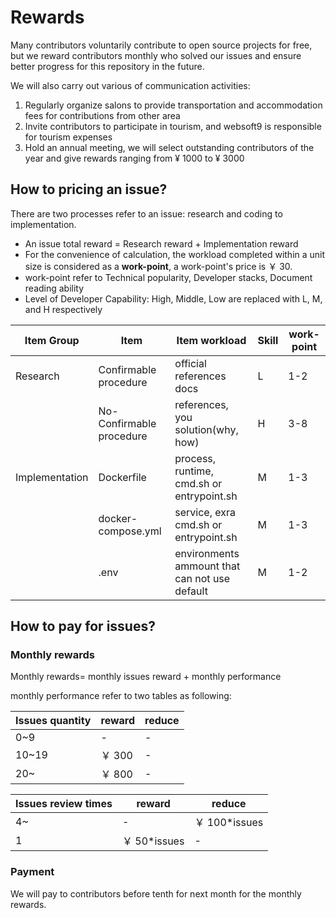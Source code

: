 # Rewards

Many contributors voluntarily contribute to open source projects for free, but we reward contributors monthly who solved our issues and ensure better progress for this repository in the future.

We will also carry out various of communication activities:

1. Regularly organize salons to provide transportation and accommodation fees for contributions from other area
2. Invite contributors to participate in tourism, and websoft9 is responsible for tourism expenses
3. Hold an annual meeting, we will select outstanding contributors of the year and give rewards ranging from ¥ 1000 to ¥ 3000

## How to pricing an issue?

There are two processes refer to an issue: research and coding to implementation.

- An issue total reward = Research reward + Implementation reward
- For the convenience of calculation, the workload completed within a unit size is considered as a **work-point**, a work-point's price is ￥ 30.
- work-point refer to Technical popularity, Developer stacks, Document reading ability
- Level of Developer Capability: High, Middle, Low are replaced with L, M, and H respectively

| Item Group     | Item                     | Item workload                                 | Skill | work-point |
| -------------- | ------------------------ | --------------------------------------------- | ----- | ---------- |
| Research       | Confirmable procedure    | official references docs                      | L     | 1-2        |
|                | No-Confirmable procedure | references, you solution(why, how)            | H     | 3-8        |
| Implementation | Dockerfile               | process, runtime, cmd.sh or entrypoint.sh     | M     | 1-3        |
|                | docker-compose.yml       | service, exra cmd.sh or entrypoint.sh         | M     | 1-3        |
|                | .env                     | environments ammount that can not use default | M     | 1-2        |

## How to pay for issues?

### Monthly rewards

Monthly rewards= monthly issues reward + monthly performance

monthly performance refer to two tables as following:

| Issues quantity | reward | reduce |
| --------------- | ------ | ------ |
| 0~9             | -      | -      |
| 10~19           | ￥ 300 | -      |
| 20~             | ￥ 800 | -      |

| Issues review times | reward        | reduce         |
| ------------------- | ------------- | -------------- |
| 4~                  | -             | ￥ 100\*issues |
| 1                   | ￥ 50\*issues | -              |

### Payment

We will pay to contributors before tenth for next month for the monthly rewards.
